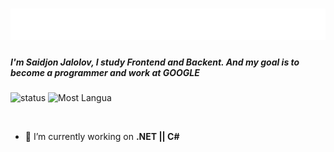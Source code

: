 <h1 align="center">
  <img src="https://github.com/saidjonjalolov/saidjonjalolov/blob/main/name.svg" />
</h1>

<h5>I'm Saidjon Jalolov, I study Frontend and Backent. And my goal is to become a programmer and work at GOOGLE</h5>

![status](https://github-readme-stats.vercel.app/api?username=saidjonjalolov&show_icons=true&theme=radical)
![Most Langua](https://github-readme-stats.vercel.app/api/top-langs/?username=saidjonjalolov&layout=compact)
<p>
  <img href="https://github-readme-stats.vercel.app/api?username=saidjonjalolov&show_icons=true&theme=radical">
  <img href="">
</p>

- 🔭 I’m currently working on **.NET || C#**
